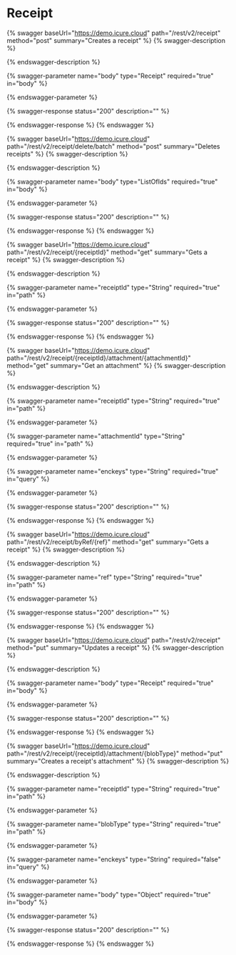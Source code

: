 # Receipt

{% swagger baseUrl="https://demo.icure.cloud" path="/rest/v2/receipt" method="post" summary="Creates a receipt" %}
{% swagger-description %}

{% endswagger-description %}

{% swagger-parameter name="body" type="Receipt" required="true" in="body" %}

{% endswagger-parameter %}

{% swagger-response status="200" description="" %}

{% endswagger-response %}
{% endswagger %}

{% swagger baseUrl="https://demo.icure.cloud" path="/rest/v2/receipt/delete/batch" method="post" summary="Deletes receipts" %}
{% swagger-description %}

{% endswagger-description %}

{% swagger-parameter name="body" type="ListOfIds" required="true" in="body" %}

{% endswagger-parameter %}

{% swagger-response status="200" description="" %}

{% endswagger-response %}
{% endswagger %}

{% swagger baseUrl="https://demo.icure.cloud" path="/rest/v2/receipt/{receiptId}" method="get" summary="Gets a receipt" %}
{% swagger-description %}

{% endswagger-description %}

{% swagger-parameter name="receiptId" type="String" required="true" in="path" %}

{% endswagger-parameter %}

{% swagger-response status="200" description="" %}

{% endswagger-response %}
{% endswagger %}

{% swagger baseUrl="https://demo.icure.cloud" path="/rest/v2/receipt/{receiptId}/attachment/{attachmentId}" method="get" summary="Get an attachment" %}
{% swagger-description %}

{% endswagger-description %}

{% swagger-parameter name="receiptId" type="String" required="true" in="path" %}

{% endswagger-parameter %}

{% swagger-parameter name="attachmentId" type="String" required="true" in="path" %}

{% endswagger-parameter %}

{% swagger-parameter name="enckeys" type="String" required="true" in="query" %}

{% endswagger-parameter %}

{% swagger-response status="200" description="" %}

{% endswagger-response %}
{% endswagger %}

{% swagger baseUrl="https://demo.icure.cloud" path="/rest/v2/receipt/byRef/{ref}" method="get" summary="Gets a receipt" %}
{% swagger-description %}

{% endswagger-description %}

{% swagger-parameter name="ref" type="String" required="true" in="path" %}

{% endswagger-parameter %}

{% swagger-response status="200" description="" %}

{% endswagger-response %}
{% endswagger %}

{% swagger baseUrl="https://demo.icure.cloud" path="/rest/v2/receipt" method="put" summary="Updates a receipt" %}
{% swagger-description %}

{% endswagger-description %}

{% swagger-parameter name="body" type="Receipt" required="true" in="body" %}

{% endswagger-parameter %}

{% swagger-response status="200" description="" %}

{% endswagger-response %}
{% endswagger %}

{% swagger baseUrl="https://demo.icure.cloud" path="/rest/v2/receipt/{receiptId}/attachment/{blobType}" method="put" summary="Creates a receipt's attachment" %}
{% swagger-description %}

{% endswagger-description %}

{% swagger-parameter name="receiptId" type="String" required="true" in="path" %}

{% endswagger-parameter %}

{% swagger-parameter name="blobType" type="String" required="true" in="path" %}

{% endswagger-parameter %}

{% swagger-parameter name="enckeys" type="String" required="false" in="query" %}

{% endswagger-parameter %}

{% swagger-parameter name="body" type="Object" required="true" in="body" %}

{% endswagger-parameter %}

{% swagger-response status="200" description="" %}

{% endswagger-response %}
{% endswagger %}

